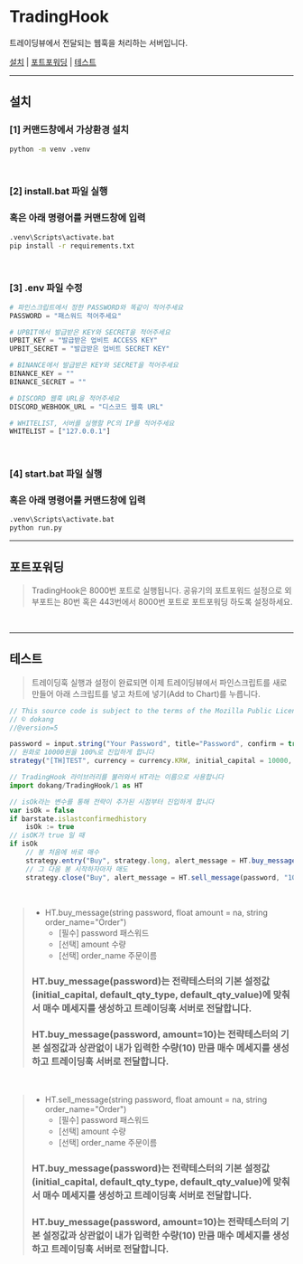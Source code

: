# TradingHook

트레이딩뷰에서 전달되는 웹훅을 처리하는 서버입니다.

[설치](#설치) | [포트포워딩](#포트포워딩) | [테스트](#테스트)

---

## 설치

### [1] 커맨드창에서 가상환경 설치

```bash
python -m venv .venv
```

&nbsp;

### [2] install.bat 파일 실행

### 혹은 아래 명령어를 커맨드창에 입력

```bash
.venv\Scripts\activate.bat
pip install -r requirements.txt
```

&nbsp;

### [3] .env 파일 수정

```python
# 파인스크립트에서 정한 PASSWORD와 똑같이 적어주세요
PASSWORD = "패스워드 적어주세요"

# UPBIT에서 발급받은 KEY와 SECRET을 적어주세요
UPBIT_KEY = "발급받은 업비트 ACCESS KEY"
UPBIT_SECRET = "발급받은 업비트 SECRET KEY"

# BINANCE에서 발급받은 KEY와 SECRET을 적어주세요
BINANCE_KEY = ""
BINANCE_SECRET = ""

# DISCORD 웹훅 URL을 적어주세요
DISCORD_WEBHOOK_URL = "디스코드 웹훅 URL"

# WHITELIST, 서버를 실행할 PC의 IP를 적어주세요
WHITELIST = ["127.0.0.1"]
```

&nbsp;

### [4] start.bat 파일 실행

### 혹은 아래 명령어를 커맨드창에 입력

```bash
.venv\Scripts\activate.bat
python run.py
```

---

## 포트포워딩

> TradingHook은 8000번 포트로 실행됩니다. 공유기의 포트포워드 설정으로 외부포트는 80번 혹은 443번에서 8000번 포트로 포트포워딩 하도록 설정하세요.

&nbsp;&nbsp;

---

## 테스트

> 트레이딩훅 실행과 설정이 완료되면 이제 트레이딩뷰에서 파인스크립트를 새로 만들어 아래 스크립트를 넣고 차트에 넣기(Add to Chart)를 누릅니다.

```js
// This source code is subject to the terms of the Mozilla Public License 2.0 at https://mozilla.org/MPL/2.0/
// © dokang
//@version=5

password = input.string("Your Password", title="Password", confirm = true)
// 원화로 10000원을 100%로 진입하게 합니다
strategy("[TH]TEST", currency = currency.KRW, initial_capital = 10000, default_qty_type = strategy.percent_of_equity, default_qty_value = 100, overlay = true)

// TradingHook 라이브러리를 불러와서 HT라는 이름으로 사용합니다
import dokang/TradingHook/1 as HT

// isOk라는 변수를 통해 전략이 추가된 시점부터 진입하게 합니다
var isOk = false
if barstate.islastconfirmedhistory
    isOk := true
// isOK가 true 일 때
if isOk
    // 봉 처음에 바로 매수
    strategy.entry("Buy", strategy.long, alert_message = HT.buy_message(password))
    // 그 다음 봉 시작하자마자 매도
    strategy.close("Buy", alert_message = HT.sell_message(password, "100%"))
```

&nbsp;

> - HT.buy_message(string password, float amount = na, string order_name="Order")
>   - [필수] password 패스워드
>   - [선택] amount 수량
>   - [선택] order_name 주문이름
>
> ### HT.buy_message(password)는 전략테스터의 기본 설정값(initial_capital, default_qty_type, default_qty_value)에 맞춰서 매수 메세지를 생성하고 트레이딩훅 서버로 전달합니다.
>
> ### HT.buy_message(password, amount=10)는 전략테스터의 기본 설정값과 상관없이 내가 입력한 수량(10) 만큼 매수 메세지를 생성하고 트레이딩훅 서버로 전달합니다.

&nbsp;

> - HT.sell_message(string password, float amount = na, string order_name="Order")
>   - [필수] password 패스워드
>   - [선택] amount 수량
>   - [선택] order_name 주문이름
>
> ### HT.buy_message(password)는 전략테스터의 기본 설정값(initial_capital, default_qty_type, default_qty_value)에 맞춰서 매수 메세지를 생성하고 트레이딩훅 서버로 전달합니다.
>
> ### HT.buy_message(password, amount=10)는 전략테스터의 기본 설정값과 상관없이 내가 입력한 수량(10) 만큼 매수 메세지를 생성하고 트레이딩훅 서버로 전달합니다.
